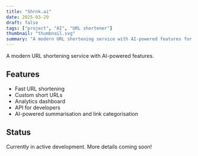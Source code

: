 ```yaml
---
title: "Shrnk.ai"
date: 2025-03-29
draft: false
tags: ["project", "AI", "URL shortener"]
thumbnail: "thumbnail.svg"
summary: "A modern URL shortening service with AI-powered features for link management."
---
```


A modern URL shortening service with AI-powered features.

## Features

- Fast URL shortening
- Custom short URLs
- Analytics dashboard
- API for developers
- AI-powered summarisation and link categorisation

## Status

Currently in active development. More details coming soon!